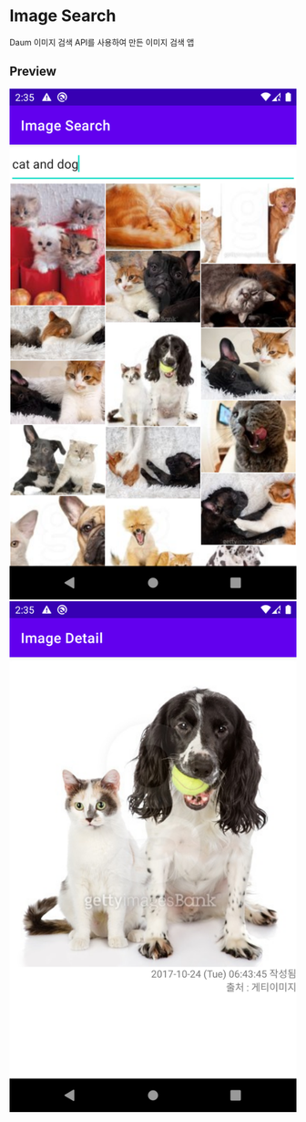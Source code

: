 # Image Search
Daum 이미지 검색 API를 사용하여 만든 이미지 검색 앱

## Preview

![Preview Main](/image/preview_main.png)
![Preview Detail](/image/preview_detail.png)